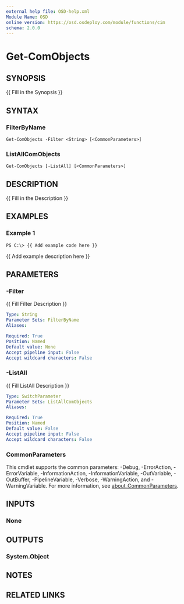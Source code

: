 ```yaml
---
external help file: OSD-help.xml
Module Name: OSD
online version: https://osd.osdeploy.com/module/functions/cim
schema: 2.0.0
---
```


# Get-ComObjects

## SYNOPSIS
{{ Fill in the Synopsis }}

## SYNTAX

### FilterByName
```
Get-ComObjects -Filter <String> [<CommonParameters>]
```

### ListAllComObjects
```
Get-ComObjects [-ListAll] [<CommonParameters>]
```

## DESCRIPTION
{{ Fill in the Description }}

## EXAMPLES

### Example 1
```
PS C:\> {{ Add example code here }}
```

{{ Add example description here }}

## PARAMETERS

### -Filter
{{ Fill Filter Description }}

```yaml
Type: String
Parameter Sets: FilterByName
Aliases:

Required: True
Position: Named
Default value: None
Accept pipeline input: False
Accept wildcard characters: False
```

### -ListAll
{{ Fill ListAll Description }}

```yaml
Type: SwitchParameter
Parameter Sets: ListAllComObjects
Aliases:

Required: True
Position: Named
Default value: False
Accept pipeline input: False
Accept wildcard characters: False
```

### CommonParameters
This cmdlet supports the common parameters: -Debug, -ErrorAction, -ErrorVariable, -InformationAction, -InformationVariable, -OutVariable, -OutBuffer, -PipelineVariable, -Verbose, -WarningAction, and -WarningVariable. For more information, see [about_CommonParameters](http://go.microsoft.com/fwlink/?LinkID=113216).

## INPUTS

### None
## OUTPUTS

### System.Object
## NOTES

## RELATED LINKS
